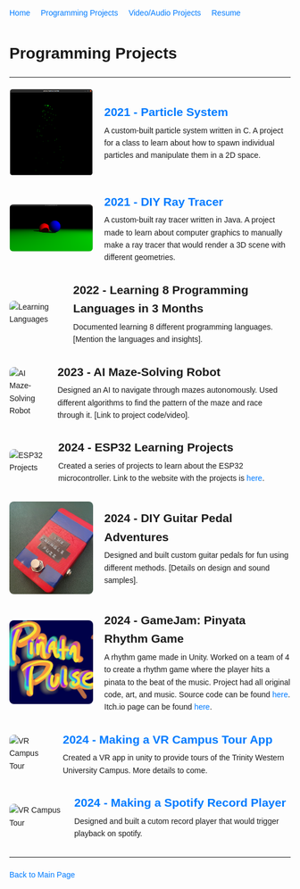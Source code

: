 <!DOCTYPE html>
<html lang="en">
<head>
  <meta charset="UTF-8">
  <meta name="viewport" content="width=device-width, initial-scale=1.0">
  <link rel="stylesheet" type="text/css" href="assets/styles.css">
  <title>Programming Projects</title>
  <style>
    body {
      font-family: Arial, sans-serif;
      line-height: 1.6;
      margin: 20px;
      padding: 0;
    }
    
    nav {
      margin-bottom: 20px;
    }

    nav ul {
      list-style-type: none;
      padding: 0;
    }

    nav ul li {
      display: inline-block;
      margin-right: 15px;
    }

    nav ul li ul {
      display: none;
      position: absolute;
      background-color: white;
      box-shadow: 0 2px 5px rgba(0, 0, 0, 0.1);
      padding: 10px;
      z-index: 1;
    }

    nav ul li:hover ul {
      display: block;
    }

    h1 {
      font-size: 2em;
      margin-bottom: 10px;
    }

    hr {
      margin: 20px 0;
    }

    .project {
      margin-bottom: 30px;
      display: flex;
      align-items: center;
    }

    .project-img {
      max-width: 150px;
      margin-right: 20px;
      border-radius: 8px;
    }

    h3 {
      margin: 0;
      font-size: 1.5em;
    }

    p {
      margin: 5px 0 0;
    }

    a {
      color: #007bff;
      text-decoration: none;
    }

    a:hover {
      text-decoration: underline;
    }

  </style>
</head>
<body>

<nav>
  <ul>
    <li><a href="index.html">Home</a></li>
    <li>
      <a href="programming.html">Programming Projects</a>
      <ul>
        <li><a href="project1.html">Project 1</a></li>
        <li><a href="project2.html">Project 2</a></li>
        <!-- Add more projects as needed -->
      </ul>
    </li>
    <li>
      <a href="audio-video.html">Video/Audio Projects</a>
      <ul>
        <li><a href="video1.html">Video 1</a></li>
        <li><a href="audio1.html">Audio 1</a></li>
        <!-- Add more projects as needed -->
      </ul>
    </li>
    <li><a href="resume.html">Resume</a></li>
  </ul>
</nav>

<h1>Programming Projects</h1>
<hr>

<div class="project">
  <img src="/assets/ParticleProject.png" alt="Particle System" class="project-img">
  <div>
    <h3><a href="Programming/ParticleSystem.md">2021 - Particle System</a></h3>
    <p>A custom-built particle system written in C. A project for a class to learn about how to spawn individual particles and manipulate them in a 2D space.</p>
  </div>
</div>

<div class="project">
  <img src="/assets/RayTrace.png" alt="Ray Tracer" class="project-img">
  <div>
    <h3><a href="Programming/RayTracer.md">2021 - DIY Ray Tracer</a></h3>
    <p>A custom-built ray tracer written in Java. A project made to learn about computer graphics to manually make a ray tracer that would render a 3D scene with different geometries.</p>
  </div>
</div>

<div class="project">
  <img src="path-to-learning-languages-photo.jpg" alt="Learning Languages" class="project-img">
  <div>
    <h3>2022 - Learning 8 Programming Languages in 3 Months</h3>
    <p>Documented learning 8 different programming languages. [Mention the languages and insights].</p>
  </div>
</div>

<div class="project">
  <img src="path-to-maze-solving-photo.jpg" alt="AI Maze-Solving Robot" class="project-img">
  <div>
    <h3>2023 - AI Maze-Solving Robot</h3>
    <p>Designed an AI to navigate through mazes autonomously. Used different algorithms to find the pattern of the maze and race through it. [Link to project code/video].</p>
  </div>
</div>

<div class="project">
  <img src="/assets/CMPT401 ESP32.jpg" alt="ESP32 Projects" class="project-img">
  <div>
    <h3>2024 - ESP32 Learning Projects</h3>
    <p>Created a series of projects to learn about the ESP32 microcontroller. Link to the website with the projects is <a href="https://adastorm.github.io/CMPT401_TWU/">here</a>.</p>
  </div>
</div>

<div class="project">
  <img src="/assets/GuitarPedal.png" alt="DIY Guitar Pedal" class="project-img">
  <div>
    <h3>2024 - DIY Guitar Pedal Adventures</h3>
    <p>Designed and built custom guitar pedals for fun using different methods. [Details on design and sound samples].</p>
  </div>
</div>

<div class="project">
  <img src="/assets/PinyataPulse.png" alt="Pinyata Rhythm Game" class="project-img">
  <div>
    <h3>2024 - GameJam: Pinyata Rhythm Game</h3>
    <p>A rhythm game made in Unity. Worked on a team of 4 to create a rhythm game where the player hits a pinata to the beat of the music. Project had all original code, art, and music. Source code can be found <a href="https://github.com/adastorm/GameJamGame">here</a>. Itch.io page can be found <a href="https://adastorm.itch.io/pinata">here</a>.</p>
  </div>
</div>

<div class="project">
  <img src="path-to-vr-campus-tour-photo.jpg" alt="VR Campus Tour" class="project-img">
  <div>
    <h3><a href="https://youtu.be/NV7-2BBgVlI">2024 - Making a VR Campus Tour App</a></h3>
    <p>Created a VR app in unity to provide tours of the Trinity Western University Campus. More details to come.</p>
  </div>
</div>

<div class="project">
  <img src="path-to-vr-campus-tour-photo.jpg" alt="VR Campus Tour" class="project-img">
  <div>
    <h3><a href="https://youtu.be/4R0EMnLvdYg">2024 - Making a Spotify Record Player</a></h3>
    <p>Designed and built a cutom record player that would trigger playback on spotify.</p>
  </div>
</div>

<hr>
<a href="index.md">Back to Main Page</a>

</body>
</html>
